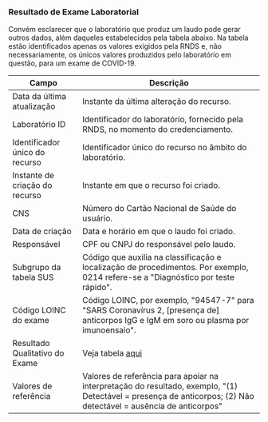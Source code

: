 ### Resultado de Exame Laboratorial

Convém esclarecer que o laboratório que produz um laudo pode gerar outros dados, além daqueles estabelecidos pela tabela abaixo. Na tabela estão identificados
apenas os valores exigidos pela RNDS e, não necessariamente, os únicos valores
produzidos pelo laboratório em questão, para um exame de COVID-19.

| Campo                          | Descrição                                                                                                                             |
| ------------------------------ | ------------------------------------------------------------------------------------------------------------------------------------- |
| Data da última atualização     | Instante da última alteração do recurso.                                                                                              |
| Laboratório ID                 | Identificador do laboratório, fornecido pela RNDS, no momento do credenciamento.                                                      |
| Identificador único do recurso | Identificador único do recurso no âmbito do laboratório.                                                                              |
| Instante de criação do recurso | Instante em que o recurso foi criado.                                                                                                 |
| CNS                            | Número do Cartão Nacional de Saúde do usuário.                                                                                        |
| Data de criação                | Data e horário em que o laudo foi criado.                                                                                             |
| Responsável                    | CPF ou CNPJ do responsável pelo laudo.                                                                                                |
| Subgrupo da tabela SUS         | Código que auxilia na classificação e localização de procedimentos. Por exemplo, 0214 refere-se a "Diagnóstico por teste rápido".     |
| Código LOINC do exame          | Código LOINC, por exemplo, "94547-7" para "SARS Coronavírus 2, [presença de] anticorpos IgG e IgM em soro ou plasma por imunoensaio". |
| Resultado Qualitativo do Exame | Veja tabela [aqui](https://simplifier.net/redenacionaldedadosemsade/brresultadoqualitativoexame)                                      |         | Método                         | Descrição do método, por exemplo, "Imunocromatográfico".                                                                              |
| Valores de referência          | Valores de referência para apoiar na interpretação do resultado, exemplo, "(1) Detectável = presença de anticorpos; (2) Não detectável = ausência de anticorpos"                            |
